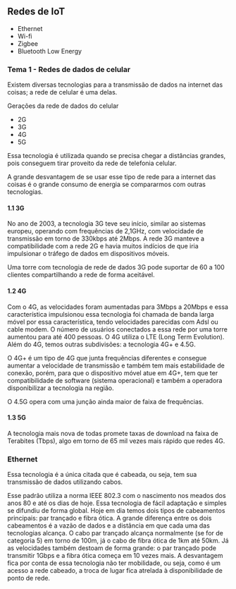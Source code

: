 ## Redes de IoT

* Ethernet
* Wi-fi
* Zigbee
* Bluetooth Low Energy

### Tema 1 - Redes de dados de celular

Existem diversas tecnologias para a transmissão de dados na internet das coisas; a rede de celular é uma delas.

Gerações da rede de dados do celular

* 2G
* 3G
* 4G
* 5G

Essa tecnologia é utilizada quando se precisa chegar a distâncias grandes, pois conseguem tirar proveito da rede de telefonia celular.

A grande desvantagem de se usar esse tipo de rede para a internet das coisas é o grande consumo de energia se compararmos com outras tecnologias.

#### 1.1 3G

No ano de 2003, a tecnologia 3G teve seu início, similar ao sistemas europeu, operando com frequências de 2,1GHz, com velocidade de transmissão em torno de 330kbps até 2Mbps. A rede 3G manteve a compatibilidade com a rede 2G e havia muitos indícios de que iria impulsionar o tráfego de dados em dispositivos móveis.

Uma torre com tecnologia de rede de dados 3G pode suportar de 60 a 100 clientes compartilhando a rede de forma aceitável.

#### 1.2 4G

Com o 4G, as velocidades foram aumentadas para 3Mbps a 20Mbps e essa característica impulsionou essa tecnologia foi chamada de banda larga móvel por essa característica, tendo velocidades parecidas com Adsl ou cable modem. O número de usuários conectados a essa rede por uma torre aumentou para até 400 pessoas. O 4G utiliza o LTE (Long Term Evolution). Além do 4G, temos outras subdivisões: a tecnologia 4G+ e 4.5G.

O 4G+ é um tipo de 4G que junta frequências diferentes e consegue aumentar a velocidade de transmissão e também tem mais estabilidade de conexão, porém, para que o dispositivo móvel atue em 4G+, tem que ter compatibilidade de software (sistema operacional) e também a operadora disponibilizar a tecnologia na região.

O 4.5G opera com uma junção ainda maior de faixa de frequências.

#### 1.3 5G

A tecnologia mais nova de todas promete taxas de download na faixa de Terabites (Tbps), algo em torno de 65 mil vezes mais rápido que redes 4G.

### Ethernet

Essa tecnologia é a única citada que é cabeada, ou seja, tem sua transmissão de dados utilizando cabos.

Esse padrão utiliza a norma IEEE 802.3 com o nascimento nos meados dos anos 80 e até os dias de hoje. Essa tecnologia de fácil adaptação e simples se difundiu de forma global. Hoje em dia temos dois tipos de cabeamentos principais: par trançado e fibra ótica. A grande diferença entre os dois cabeamentos é a vazão de dados e a distância em que cada uma das tecnologias alcança. O cabo par trançado alcança normalmente (se for de categoria 5) em torno de 100m, já o cabo de fibra ótica de 1km até 50km. Já as velocidades também destoam de forma grande: o par trançado pode transmitir 1Gbps e a fibra ótica começa em 10 vezes mais.
	A desvantagem fica por conta de essa tecnologia não ter mobilidade, ou seja, como é um acesso a rede cabeado, a troca de lugar fica atrelada à disponibilidade de ponto de rede.
